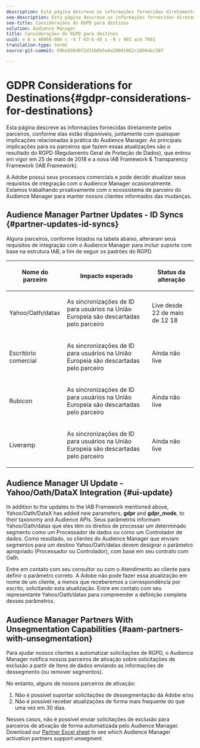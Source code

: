 ```yaml
---
description: Esta página descreve as informações fornecidas diretamente pelos parceiros, conforme elas estão disponíveis, juntamente com quaisquer implicações relacionadas à prática do Audience Manager. As principais implicações para os parceiros que fazem essas atualizações são o resultado do RGPD (Regulamento Geral de Proteção de Dados), que entrou em vigor em 25 de maio de 2018 e a nova IAB Framework & Transparency Framework (IAB Framework).
seo-description: Esta página descreve as informações fornecidas diretamente pelos parceiros, conforme elas estão disponíveis, juntamente com quaisquer implicações relacionadas à prática do Audience Manager. As principais implicações para os parceiros que fazem essas atualizações são o resultado do RGPD (Regulamento Geral de Proteção de Dados), que entrou em vigor em 25 de maio de 2018 e a nova IAB Framework & Transparency Framework (IAB Framework).
seo-title: Considerações do RGPD para destinos
solution: Audience Manager
title: Considerações do RGPD para destinos
uuid: e 8 a 40060-086 c -4 f 03-b 48 c -9 c 903 acb 7891
translation-type: tm+mt
source-git-commit: 69be038d0f2d31b6b5eda20041082c1890abc38f

---
```



# GDPR Considerations for Destinations{#gdpr-considerations-for-destinations}

Esta página descreve as informações fornecidas diretamente pelos parceiros, conforme elas estão disponíveis, juntamente com quaisquer implicações relacionadas à prática do Audience Manager. As principais implicações para os parceiros que fazem essas atualizações são o resultado do RGPD (Regulamento Geral de Proteção de Dados), que entrou em vigor em 25 de maio de 2018 e a nova IAB Framework &amp; Transparency Framework (IAB Framework).

A Adobe possui seus processos comerciais e pode decidir atualizar seus requisitos de integração com o Audience Manager ocasionalmente. Estamos trabalhando proativamente com o ecossistema de parceiro do Audience Manager para manter nossos clientes informados das mudanças.

## Audience Manager Partner Updates - ID Syncs {#partner-updates-id-syncs}

Alguns parceiros, conforme listados na tabela abaixo, alteraram seus requisitos de integração com o Audience Manager para incluir suporte com base na estrutura IAB, a fim de seguir os padrões do RGPD.

<table id="table_335A470D4F10434E9CF587089FB54B0C"> 
 <thead> 
  <tr> 
   <th colname="col1" class="entry"> <p>Nome do parceiro </p> </th> 
   <th colname="col2" class="entry"> <p>Impacto esperado </p> </th> 
   <th colname="col3" class="entry"> <p>Status da alteração </p> </th> 
  </tr>
 </thead>
 <tbody> 
  <tr> 
   <td colname="col1"> <p>Yahoo/Oath/datax </p> </td> 
   <td colname="col2"> <p>As sincronizações de ID para usuários na União Europeia são descartadas pelo parceiro </p> </td> 
   <td colname="col3"> <p>Live desde 22 de maio de 12 18 </p> </td> 
  </tr> 
  <tr> 
   <td colname="col1"> <p>Escritório comercial </p> </td> 
   <td colname="col2"> <p>As sincronizações de ID para usuários na União Europeia são descartadas pelo parceiro </p> </td> 
   <td colname="col3"> <p>Ainda não live </p> </td> 
  </tr> 
  <tr> 
   <td colname="col1"> <p>Rubicon </p> </td> 
   <td colname="col2"> <p>As sincronizações de ID para usuários na União Europeia são descartadas pelo parceiro </p> </td> 
   <td colname="col3"> <p>Ainda não live </p> </td> 
  </tr> 
  <tr> 
   <td colname="col1"> <p>Liveramp </p> </td> 
   <td colname="col2"> <p>As sincronizações de ID para usuários na União Europeia são descartadas pelo parceiro </p> </td> 
   <td colname="col3"> <p>Ainda não live </p> </td> 
  </tr> 
 </tbody> 
</table>

## Audience Manager UI Update - Yahoo/Oath/DataX Integration {#ui-update}

In addition to the updates to the IAB Framework mentioned above, Yahoo/Oath/DataX has added new parameters, **gdpr** and **gdpr_mode**, to their taxonomy and Audience APIs. Seus parâmetros informam Yahoo/Oath/datax que eles têm os direitos de processar um determinado segmento como um Processador de dados ou como um Controlador de dados. Como resultado, os clientes do Audience Manager que enviam segmentos para um destino Yahoo/Oath/datax devem designar o parâmetro apropriado (Processador ou Controlador), com base em seu contrato com Oath.

Entre em contato com seu consultor ou com o Atendimento ao cliente para definir o parâmetro correto. A Adobe não pode fazer essa atualização em nome de um cliente, a menos que receberemos a correspondência por escrito, solicitando esta atualização. Entre em contato com seu representante Yahoo/Oath/datax para compreender a definição completa desses parâmetros.

## Audience Manager Partners With Unsegmentation Capabilities {#aam-partners-with-unsegmentation}

Para ajudar nossos clientes a automatizar solicitações de RGPD, o Audience Manager notifica nossos parceiros de ativação sobre solicitações de exclusão a partir de Itens de dados enviando as informações de dessegmento (ou remover segmentos).

No entanto, alguns de nossos parceiros de ativação:

1. Não é possível suportar solicitações de dessegmentação da Adobe e/ou
1. Não é possível receber atualizações de forma mais frequente do que uma vez em 30 dias.

Nesses casos, não é possível enviar solicitações de exclusão para parceiros de ativação de forma automatizada pelo Audience Manager. Download our [Partner Excel sheet](/help/using/overview/aam-gdpr/assets/AAM-Partners-July2019.xlsx) to see which Audience Manager activation partners support unsegment.
